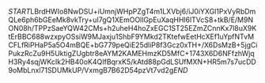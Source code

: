 $START$LBrdHWIo8NwDSU+iUmnjWHpPZgT4m1LXVbj6/iJ0iYXGl1PxVyRbDmQLe6ph6bGEeMk8vkTry+uI7gQ1XEmOOllGpEuXaqHHl6lTVcS8+tkB/E/M9NON08h/TPPzSaeYQW42CMs+h2uheH4hoZxEGC1ST25EZmZCnnKx7l8uX9KtErBBC688wzxpyOSsiW9MJaxju1ShbF9YMkd2TKtefwEetHcXEf1uYpfNTvMCFLfRiPHaP5a5O4mBQE+bG779peQiE25dliP8f3Gcz0xTH+/X6DsMzB+5jgCiPukzRcZu9H5UktigZUgbtr8eAYM2KAMEHmzKD5MfC+1743X6D6NFfzhWjqH3Ry4sqjWKcIk2HB40oK4QIfBqrxK5/kAtd88pGdLSUfMXN+HR5m7s7ucDD9oMbLnxl71SDUMkUP/VxmgB7B62D54pzVt7vd2g$END$